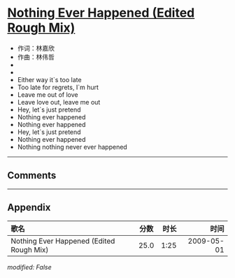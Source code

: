 # [Nothing Ever Happened (Edited Rough Mix)](https://music.163.com/song?id=473058075)

* 作词：林嘉欣
* 作曲：林伟哲
*
*
* Either way it`s too late
* Too late for regrets, I`m hurt
* Leave me out of love
* Leave love out, leave me out
* Hey, let`s just pretend
* Nothing ever happened
* Nothing ever happened
* Hey, let`s just pretend
* Nothing ever happened
* Nothing nothing never ever happened


---

## Comments


---

## Appendix

|歌名|分数|时长|时间|
|:---|:---:|---:|---:|
|Nothing Ever Happened (Edited Rough Mix)|25.0|1:25|2009-05-01

*modified: False*